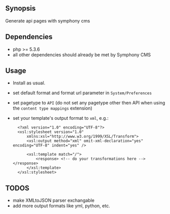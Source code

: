 ## Synopsis

Generate api pages with symphony cms  

## Dependencies

- php >= 5.3.6
- all other dependencies should already be met by Symphony CMS

## Usage

- Install as usual.
- set default format and format url parameter in `System/Preferences`
- set pagetype to `API` (do not set any pagetype other then API when using the `content type mappings` extension)

- set your template's output format to `xml`, e.g.: 

		<?xml version="1.0" encoding="UTF-8"?>
		<xsl:stylesheet version="1.0"
		    xmlns:xsl="http://www.w3.org/1999/XSL/Transform">
			<xsl:output method="xml" omit-xml-declaration="yes" encoding="UTF-8" indent="yes" />
			
			<xsl:template match="/">
				<response> <!-- do your transformations here --></response>
			</xsl:template>
		</xsl:stylesheet>

## TODOS

- make XMLtoJSON parser exchangable
- add more output formats like yml, python, etc. 






